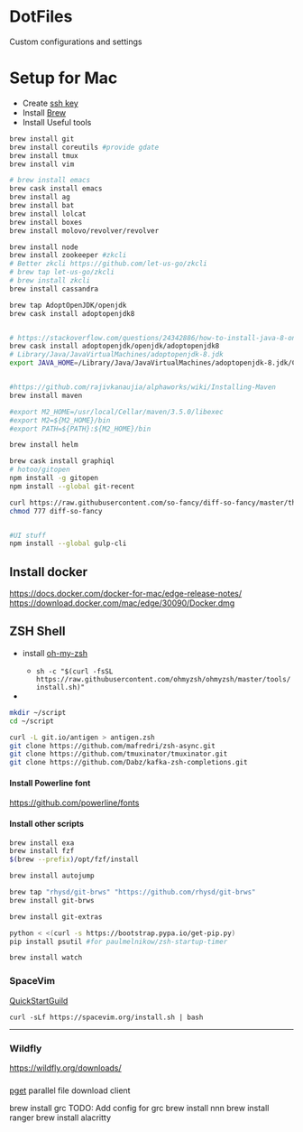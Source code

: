 # DotFiles

Custom configurations and settings

# Setup for Mac

- Create [ssh key](https://help.github.com/en/enterprise/2.17/user/authenticating-to-github/generating-a-new-ssh-key-and-adding-it-to-the-ssh-agent)
- Install [Brew](https://brew.sh/)
- Install Useful tools

```sh
brew install git
brew install coreutils #provide gdate
brew install tmux
brew install vim

# brew install emacs
brew cask install emacs
brew install ag
brew install bat
brew install lolcat
brew install boxes
brew install molovo/revolver/revolver

brew install node
brew install zookeeper #zkcli
# Better zkcli https://github.com/let-us-go/zkcli
# brew tap let-us-go/zkcli
# brew install zkcli
brew install cassandra

brew tap AdoptOpenJDK/openjdk
brew cask install adoptopenjdk8


# https://stackoverflow.com/questions/24342886/how-to-install-java-8-on-mac
brew cask install adoptopenjdk/openjdk/adoptopenjdk8
# Library/Java/JavaVirtualMachines/adoptopenjdk-8.jdk
export JAVA_HOME=/Library/Java/JavaVirtualMachines/adoptopenjdk-8.jdk/Contents/Home


#https://github.com/rajivkanaujia/alphaworks/wiki/Installing-Maven
brew install maven

#export M2_HOME=/usr/local/Cellar/maven/3.5.0/libexec
#export M2=${M2_HOME}/bin
#export PATH=${PATH}:${M2_HOME}/bin

brew install helm

brew cask install graphiql
# hotoo/gitopen
npm install -g gitopen
npm install --global git-recent

curl https://raw.githubusercontent.com/so-fancy/diff-so-fancy/master/third_party/build_fatpack/diff-so-fancy >> $HOME/script/diff-so-fancy
chmod 777 diff-so-fancy


#UI stuff
npm install --global gulp-cli
```

## Install docker

https://docs.docker.com/docker-for-mac/edge-release-notes/
https://download.docker.com/mac/edge/30090/Docker.dmg

## ZSH Shell

- install [oh-my-zsh](https://github.com/ohmyzsh/ohmyzsh)

  - `sh -c "$(curl -fsSL https://raw.githubusercontent.com/ohmyzsh/ohmyzsh/master/tools/install.sh)"`

-

```sh
mkdir ~/script
cd ~/script

curl -L git.io/antigen > antigen.zsh
git clone https://github.com/mafredri/zsh-async.git
git clone https://github.com/tmuxinator/tmuxinator.git
git clone https://github.com/Dabz/kafka-zsh-completions.git


```

#### Install Powerline font

https://github.com/powerline/fonts

#### Install other scripts

```sh
brew install exa
brew install fzf
$(brew --prefix)/opt/fzf/install

brew install autojump

brew tap "rhysd/git-brws" "https://github.com/rhysd/git-brws"
brew install git-brws

brew install git-extras

python < <(curl -s https://bootstrap.pypa.io/get-pip.py)
pip install psutil #for paulmelnikow/zsh-startup-timer

brew install watch


```

### SpaceVim

[QuickStartGuild](https://spacevim.org/quick-start-guide/)

`curl -sLf https://spacevim.org/install.sh | bash`

---

### Wildfly

https://wildfly.org/downloads/


###
[pget](https://github.com/Code-Hex/pget)
parallel file download client


brew install grc
TODO: Add config for grc
brew install nnn
brew install ranger
brew install alacritty

